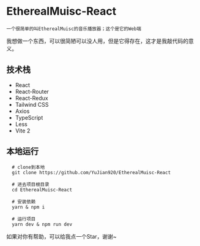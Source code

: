 # EtherealMuisc-React
`一个很简单的叫EtherealMuisc的音乐播放器；这个是它的Web端`

我想做一个东西，可以很简陋可以没人用，但是它得存在，这才是我敲代码的意义。

## 技术栈 

- React
- React-Router
- React-Redux
- Tailwind CSS
- Axios
- TypeScript
- Less
- Vite 2

## 本地运行

```
  # clone到本地
  git clone https://github.com/YuJian920/EtherealMuisc-React
  
  # 进去项目根目录
  cd EtherealMuisc-React
  
  # 安装依赖
  yarn & npm i
  
  # 运行项目
  yarn dev & npm run dev
```


如果对你有帮助，可以给我点一个Star，谢谢~

